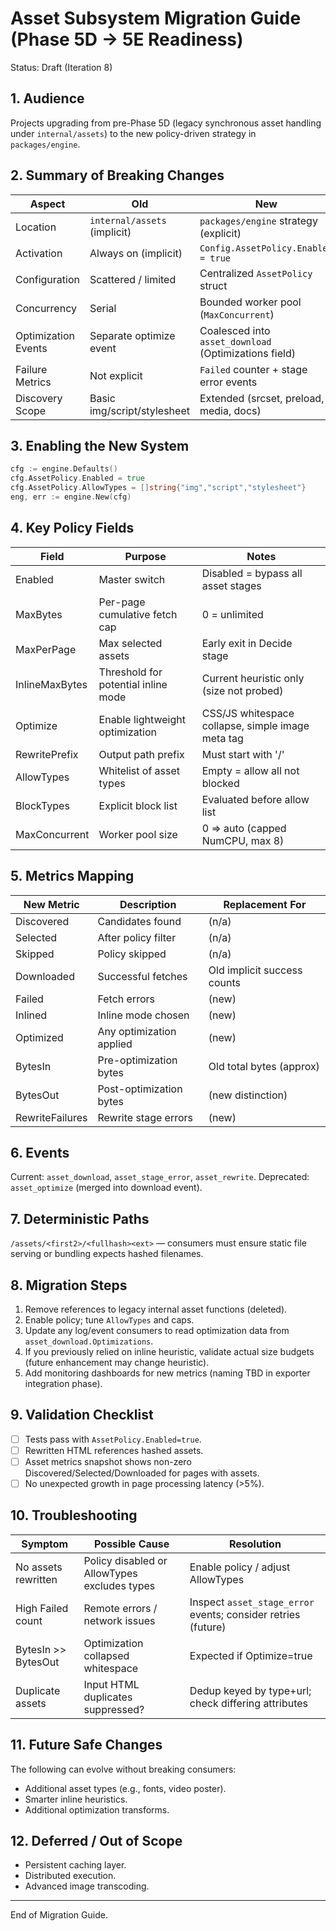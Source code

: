 # Asset Subsystem Migration Guide (Phase 5D → 5E Readiness)

Status: Draft (Iteration 8)

## 1. Audience

Projects upgrading from pre-Phase 5D (legacy synchronous asset handling under `internal/assets`) to the new policy-driven strategy in `packages/engine`.

## 2. Summary of Breaking Changes

| Aspect              | Old                          | New                                                   |
| ------------------- | ---------------------------- | ----------------------------------------------------- |
| Location            | `internal/assets` (implicit) | `packages/engine` strategy (explicit)                 |
| Activation          | Always on (implicit)         | `Config.AssetPolicy.Enabled = true`                   |
| Configuration       | Scattered / limited          | Centralized `AssetPolicy` struct                      |
| Concurrency         | Serial                       | Bounded worker pool (`MaxConcurrent`)                 |
| Optimization Events | Separate optimize event      | Coalesced into `asset_download` (Optimizations field) |
| Failure Metrics     | Not explicit                 | `Failed` counter + stage error events                 |
| Discovery Scope     | Basic img/script/stylesheet  | Extended (srcset, preload, media, docs)               |

## 3. Enabling the New System

```go
cfg := engine.Defaults()
cfg.AssetPolicy.Enabled = true
cfg.AssetPolicy.AllowTypes = []string{"img","script","stylesheet"}
eng, err := engine.New(cfg)
```

## 4. Key Policy Fields

| Field          | Purpose                             | Notes                                             |
| -------------- | ----------------------------------- | ------------------------------------------------- |
| Enabled        | Master switch                       | Disabled = bypass all asset stages                |
| MaxBytes       | Per-page cumulative fetch cap       | 0 = unlimited                                     |
| MaxPerPage     | Max selected assets                 | Early exit in Decide stage                        |
| InlineMaxBytes | Threshold for potential inline mode | Current heuristic only (size not probed)          |
| Optimize       | Enable lightweight optimization     | CSS/JS whitespace collapse, simple image meta tag |
| RewritePrefix  | Output path prefix                  | Must start with '/'                               |
| AllowTypes     | Whitelist of asset types            | Empty = allow all not blocked                     |
| BlockTypes     | Explicit block list                 | Evaluated before allow list                       |
| MaxConcurrent  | Worker pool size                    | 0 => auto (capped NumCPU, max 8)                  |

## 5. Metrics Mapping

| New Metric      | Description              | Replacement For             |
| --------------- | ------------------------ | --------------------------- |
| Discovered      | Candidates found         | (n/a)                       |
| Selected        | After policy filter      | (n/a)                       |
| Skipped         | Policy skipped           | (n/a)                       |
| Downloaded      | Successful fetches       | Old implicit success counts |
| Failed          | Fetch errors             | (new)                       |
| Inlined         | Inline mode chosen       | (new)                       |
| Optimized       | Any optimization applied | (new)                       |
| BytesIn         | Pre-optimization bytes   | Old total bytes (approx)    |
| BytesOut        | Post-optimization bytes  | (new distinction)           |
| RewriteFailures | Rewrite stage errors     | (new)                       |

## 6. Events

Current: `asset_download`, `asset_stage_error`, `asset_rewrite`.
Deprecated: `asset_optimize` (merged into download event).

## 7. Deterministic Paths

`/assets/<first2>/<fullhash><ext>` — consumers must ensure static file serving or bundling expects hashed filenames.

## 8. Migration Steps

1. Remove references to legacy internal asset functions (deleted).
2. Enable policy; tune `AllowTypes` and caps.
3. Update any log/event consumers to read optimization data from `asset_download.Optimizations`.
4. If you previously relied on inline heuristic, validate actual size budgets (future enhancement may change heuristic).
5. Add monitoring dashboards for new metrics (naming TBD in exporter integration phase).

## 9. Validation Checklist

- [ ] Tests pass with `AssetPolicy.Enabled=true`.
- [ ] Rewritten HTML references hashed assets.
- [ ] Asset metrics snapshot shows non-zero Discovered/Selected/Downloaded for pages with assets.
- [ ] No unexpected growth in page processing latency (>5%).

## 10. Troubleshooting

| Symptom             | Possible Cause                               | Resolution                                                    |
| ------------------- | -------------------------------------------- | ------------------------------------------------------------- |
| No assets rewritten | Policy disabled or AllowTypes excludes types | Enable policy / adjust AllowTypes                             |
| High Failed count   | Remote errors / network issues               | Inspect `asset_stage_error` events; consider retries (future) |
| BytesIn >> BytesOut | Optimization collapsed whitespace            | Expected if Optimize=true                                     |
| Duplicate assets    | Input HTML duplicates suppressed?            | Dedup keyed by type+url; check differing attributes           |

## 11. Future Safe Changes

The following can evolve without breaking consumers:

- Additional asset types (e.g., fonts, video poster).
- Smarter inline heuristics.
- Additional optimization transforms.

## 12. Deferred / Out of Scope

- Persistent caching layer.
- Distributed execution.
- Advanced image transcoding.

---

End of Migration Guide.
